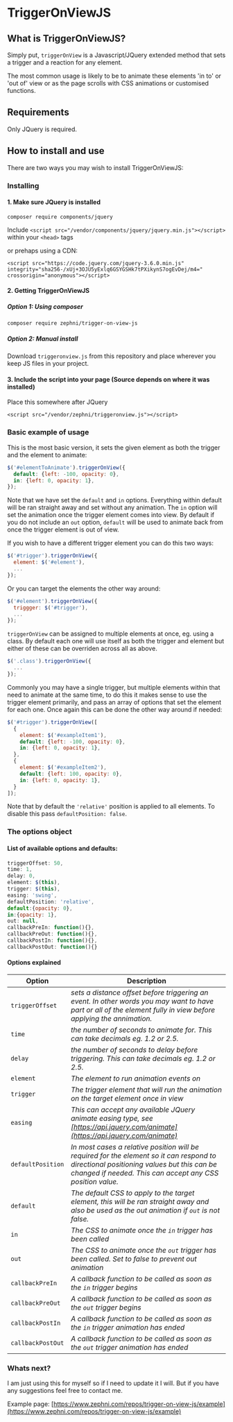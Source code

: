 # TriggerOnViewJS

## What is TriggerOnViewJS?
Simply put, `triggerOnView` is a Javascript/JQuery extended method that sets a trigger and a reaction for any element.

The most common usage is likely to be to animate these elements 'in to' or 'out of' view or as the page scrolls with CSS animations or customised functions.

## Requirements
Only JQuery is required.

## How to install and use

There are two ways you may wish to install TriggerOnViewJS:

### Installing

#### 1. Make sure JQuery is installed
`composer require components/jquery`

Include `<script src="/vendor/components/jquery/jquery.min.js"></script>` within your `<head>` tags

or prehaps using a CDN:

`<script src="https://code.jquery.com/jquery-3.6.0.min.js" integrity="sha256-/xUj+3OJU5yExlq6GSYGSHk7tPXikynS7ogEvDej/m4=" crossorigin="anonymous"></script>`

#### 2. Getting TriggerOnViewJS
##### Option 1: Using composer
`composer require zephni/trigger-on-view-js`

##### Option 2: Manual install
Download `triggeronview.js` from this repository and place wherever you keep JS files in your project.


#### 3. Include the script into your page (Source depends on where it was installed)
Place this somewhere after JQuery

`<script src="/vendor/zephni/triggeronview.js"></script>`

### Basic example of usage

This is the most basic version, it sets the given element as both the trigger and the element to animate:

```javascript
$('#elementToAnimate').triggerOnView({
  default: {left: -100, opacity: 0},
  in: {left: 0, opacity: 1},
});
```

Note that we have set the `default` and `in` options. Everything within default will be ran straight away and set without any animation. The `in` option will set the animation once the trigger element comes into view. By default if you do not include an `out` option, `default` will be used to animate back from once the trigger element is out of view.

If you wish to have a different trigger element you can do this two ways:

```javascript
$('#trigger').triggerOnView({
  element: $('#element'),
  ...
});
```

Or you can target the elements the other way around:

```javascript
$('#element').triggerOnView({
  triggger: $('#trigger'),
  ...
});
```
`triggerOnView` can be assigned to multiple elements at once, eg. using a class. By default each one will use itself as both the trigger and element but either of these can be overriden across all as above.

```javascript
$('.class').triggerOnView({
  ...
});
```
Commonly you may have a single trigger, but multiple elements within that need to animate at the same time, to do this it makes sense to use the trigger element primarily, and pass an array of options that set the element for each one. Once again this can be done the other way around if needed:

```javascript
$('#trigger').triggerOnView([
  {
    element: $('#exampleItem1'),
    default: {left: -100, opacity: 0},
    in: {left: 0, opacity: 1},
  },
  {
    element: $('#exampleItem2'),
    default: {left: 100, opacity: 0},
    in: {left: 0, opacity: 1},
  }
]);
```

Note that by default the `'relative'` position is applied to all elements. To disable this pass `defaultPosition: false`.

### The options object

#### List of available options and defaults:

```javascript
triggerOffset: 50,
time: 1,
delay: 0,
element: $(this),
trigger: $(this),
easing: 'swing',
defaultPosition: 'relative',
default:{opacity: 0},
in:{opacity: 1},
out: null,
callbackPreIn: function(){},
callbackPreOut: function(){},
callbackPostIn: function(){},
callbackPostOut: function(){}
```

#### Options explained 

| Option                           | Description    |
| -------------------------------- | -------------- |
| `triggerOffset`                | *sets a distance offset before triggering an event. In other words you may want to have part or all of the element fully in view before applying the annimation.* |
| `time`                         | *the number of seconds to animate for. This can take decimals eg. 1.2 or 2.5.* |
| `delay`                        | *the number of seconds to delay before triggering. This can take decimals eg. 1.2 or 2.5.* |
| `element`                      | *The element to run animation events on* |
| `trigger`                      | *The trigger element that will run the animation on the target element once in view* |
| `easing`                       | *This can accept any available JQuery animate easing type, see [https://api.jquery.com/animate](https://api.jquery.com/animate)* |
| `defaultPosition`              | *In most cases a relative position will be required for the element so it can respond to directional positioning values but this can be changed if needed. This can accept any CSS position value.* |
| `default`                      | *The default CSS to apply to the target element, this will be ran straight away and also be used as the out animation if `out` is not false.* |
| `in`                           | *The CSS to animate once the `in` trigger has been called* |
| `out`                          | *The CSS to animate once the `out` trigger has been called. Set to false to prevent out animation* |
| `callbackPreIn`                | *A callback function to be called as soon as the `in` trigger begins* |
| `callbackPreOut`               | *A callback function to be called as soon as the `out` trigger begins* |
| `callbackPostIn`               | *A callback function to be called as soon as the `in` trigger animation has ended* |
| `callbackPostOut`              | *A callback function to be called as soon as the `out` trigger animation has ended* |

### Whats next?

I am just using this for myself so if I need to update it I will. But if you have any suggestions feel free to contact me.

Example page: [https://www.zephni.com/repos/trigger-on-view-js/example](https://www.zephni.com/repos/trigger-on-view-js/example)